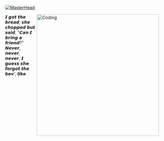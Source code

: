 [![MasterHead](https://media.licdn.com/dms/image/D563DAQFIJGy_J4EvYA/image-scale_191_1128/0/1666883668428?e=1675425600&v=beta&t=q5S0E-n5z-gDvzZPdOvK7oorksu-JESWk3DdbbvU2ss)](https://codegrills.in)

<img align="right" alt="Coding" width="400" src="https://cdn.discordapp.com/attachments/1087069991876165643/1110786920897847346/icegif-67.gif">
𝙄 𝙜𝙤𝙩 𝙩𝙝𝙚 𝙗𝙧𝙚𝙖𝙙, 𝙨𝙝𝙚 𝙘𝙝𝙤𝙥𝙥𝙚𝙙 𝙗𝙪𝙩 𝙨𝙖𝙞𝙙, "𝘾𝙖𝙣 𝙄 𝙗𝙧𝙞𝙣𝙜 𝙖 𝙛𝙧𝙞𝙚𝙣𝙙?"
𝙉𝙚𝙫𝙚𝙧, 𝙣𝙚𝙫𝙚𝙧, 𝙣𝙚𝙫𝙚𝙧, 𝙄 𝙜𝙪𝙚𝙨𝙨 𝙨𝙝𝙚 𝙛𝙤𝙧𝙜𝙤𝙩 𝙩𝙝𝙚 𝙗𝙚𝙫', 𝙡𝙞𝙠𝙚
<!--
**YoBoyPsycho/YoBoyPsycho** is a ✨ _special_ ✨ repository because its `README.md` (this file) appears on your GitHub profile.

Here are some ideas to get you started:

- 🔭 I’m currently working on ...
- 🌱 I’m currently learning ...
- 👯 I’m looking to collaborate on ...
- 🤔 I’m looking for help with ...
- 💬 Ask me about ...
- 📫 How to reach me: ...
- 😄 Pronouns: ...
- ⚡ Fun fact: ...
-->
